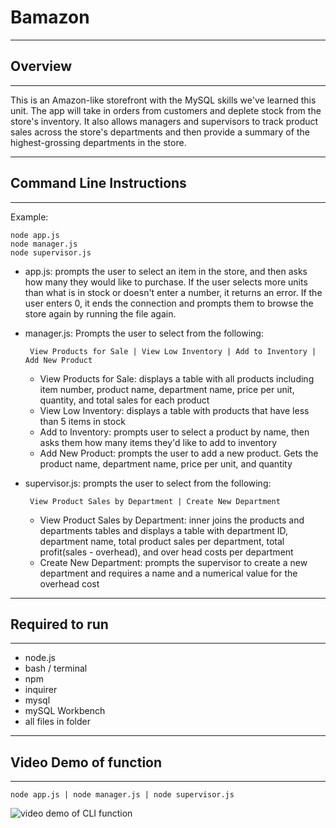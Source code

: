 # Bamazon
--------------------------------
## Overview
--------------------------------
This is an Amazon-like storefront with the MySQL skills we've learned this unit. The app will take in orders from customers and deplete stock from the store's inventory. It also allows managers and supervisors to track product sales across the store's departments and then provide a summary of the highest-grossing departments in the store.

--------------------------------
## Command Line Instructions
--------------------------------
Example:

    node app.js
    node manager.js
    node supervisor.js

 - app.js: prompts the user to select an item in the store, and then asks how many they would like to purchase. If the user selects more units than what is in stock or doesn't enter a number, it returns an error. If the user enters 0, it ends the connection and prompts them to browse the store again by running the file again.
 - manager.js: Prompts the user to select from the following:

        View Products for Sale | View Low Inventory | Add to Inventory | Add New Product
     - View Products for Sale: displays a table with all products including item number, product name, department name, price per unit, quantity, and total sales for each product
     - View Low Inventory: displays a table with products that have less than 5 items in stock
     - Add to Inventory: prompts user to select a product by name, then asks them how many items they'd like to add to inventory
     - Add New Product: prompts the user to add a new product. Gets the product name, department name, price per unit, and quantity
 - supervisor.js: prompts the user to select from the following:

        View Product Sales by Department | Create New Department
     - View Product Sales by Department: inner joins the products and departments tables and displays a table with department ID, department name, total product sales per department, total profit(sales - overhead), and over head costs per department
     - Create New Department: prompts the supervisor to create a new department and requires a name and a numerical value for the overhead cost

--------------------------------
## Required to run
--------------------------------
 - node.js
 - bash / terminal
 - npm
 - inquirer
 - mysql
 - mySQL Workbench
 - all files in folder

--------------------------------
## Video Demo of function
--------------------------------
    node app.js | node manager.js | node supervisor.js
![video demo of CLI function](https://drive.google.com/file/d/11NRy0AQbmkCEBQziCApZDSlPDf3mfcs7/view)
